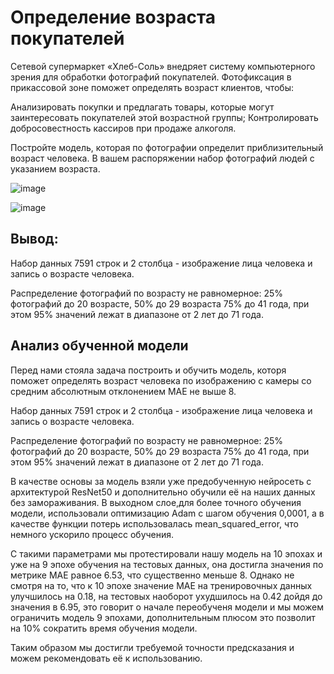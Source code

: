 # Определение возраста покупателей

Сетевой супермаркет «Хлеб-Соль» внедряет систему компьютерного зрения для обработки фотографий покупателей. Фотофиксация в прикассовой зоне поможет определять возраст клиентов, чтобы:

Анализировать покупки и предлагать товары, которые могут заинтересовать покупателей этой возрастной группы;
Контролировать добросовестность кассиров при продаже алкоголя.

Постройте модель, которая по фотографии определит приблизительный возраст человека. В вашем распоряжении набор фотографий людей с указанием возраста.

![image](https://github.com/IT-DS-Alex/Portfolio/assets/140064630/90958172-e702-4b3b-a758-188fb70fca17)

![image](https://github.com/IT-DS-Alex/Portfolio/assets/140064630/7ab50cfe-9c93-4789-ac7f-0f54d289c680)

## Вывод:

Набор данных 7591 строк и 2 столбца - изображение лица человека и запись о возрасте человека.

Распределение фотографий по возрасту не равномерное: 25% фотографий до 20 возрасте, 50% до 29 возраста
75%	до	41 года, при этом 95% значений лежат в диапазоне от 2 лет до 71 года.

## Анализ обученной модели

Перед нами стояла задача построить и обучить модель, которя поможет определять возраст человека по изображению с камеры со средним абсолютным отклонением MAE не выше 8.

Набор данных 7591 строк и 2 столбца - изображение лица человека и запись о возрасте человека.

Распределение фотографий по возрасту не равномерное: 25% фотографий до 20 возрасте, 50% до 29 возраста
75%	до	41 года, при этом 95% значений лежат в диапазоне от 2 лет до 71 года.

В качестве основы за модель взяли уже предобученную нейросеть с архитектурой ResNet50
 и дополнительно обучили её на наших данных без замораживания. В выходном слое,для более точного обучения модели, использовали оптимизацию Adam c шагом обучения 0,0001, а в качестве функции потерь использовалась mean_squared_error, что немного ускорило процесс обучения.

С такими параметрами мы протестировали нашу модель на 10 эпохах и уже на 9 эпохе обучения на тестовых данных, она достигла значения по метрике MAE равное 6.53, что существенно меньше 8. Однако не смотря на то, что к 10 эпохе значение MAE на тренировочных данных улучшилось на 0.18, на тестовых наоборот ухудшилось на 0.42 дойдя до значения в 6.95, это говорит о начале переобученя модели и мы можем ограничить модель 9 эпохами, дополнительным плюсом это позволит на 10% сократить время обучения модели.

Таким образом мы достигли требуемой точности предсказания и можем рекомендовать её к использованию.
